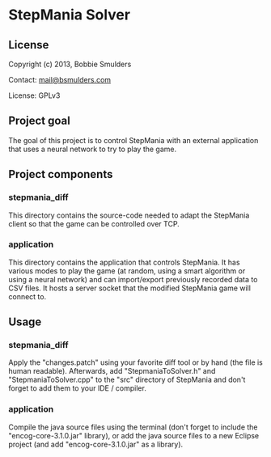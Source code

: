 # StepMania Solver
## License
Copyright (c) 2013, Bobbie Smulders

Contact: <mail@bsmulders.com>

License: GPLv3

## Project goal
The goal of this project is to control StepMania with an external application that uses a neural network to try to play the game.

## Project components
### stepmania_diff
This directory contains the source-code needed to adapt the StepMania client so that the game can be controlled over TCP. 

### application
This directory contains the application that controls StepMania. It has various modes to play the game (at random, using a smart algorithm or using a neural network) and can import/export previously recorded data to CSV files. It hosts a server socket that the modified StepMania game will connect to.

## Usage
### stepmania_diff
Apply the "changes.patch" using your favorite diff tool or by hand (the file is human readable). Afterwards, add "StepmaniaToSolver.h" and "StepmaniaToSolver.cpp" to the "src" directory of StepMania and don't forget to add them to your IDE / compiler. 

### application
Compile the java source files using the terminal (don't forget to include the "encog-core-3.1.0.jar" library), or add the java source files to a new Eclipse project (and add "encog-core-3.1.0.jar" as a library).
